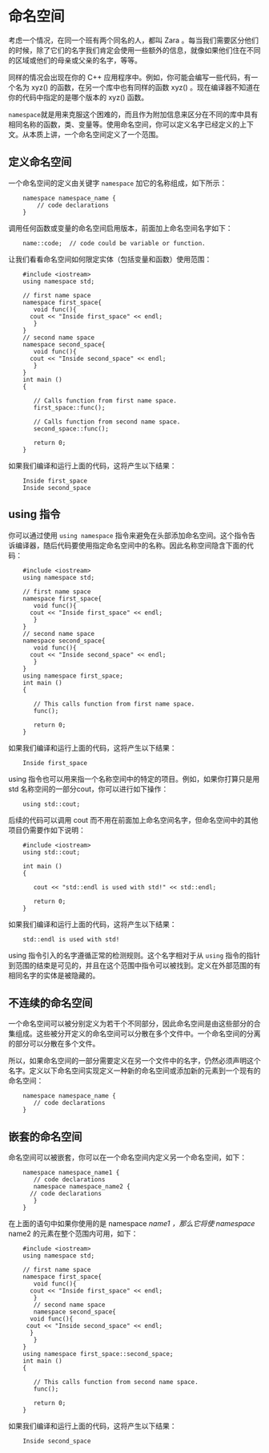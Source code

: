 # 命名空间

考虑一个情况，在同一个班有两个同名的人，都叫 Zara 。每当我们需要区分他们的时候，除了它们的名字我们肯定会使用一些额外的信息，就像如果他们住在不同的区域或他们的母亲或父亲的名字，等等。

同样的情况会出现在你的 C++ 应用程序中。例如，你可能会编写一些代码，有一个名为 xyz() 的函数，在另一个库中也有同样的函数 xyz() 。现在编译器不知道在你的代码中指定的是哪个版本的 xyz() 函数。

`namespace`就是用来克服这个困难的，而且作为附加信息来区分在不同的库中具有相同名称的函数，类、变量等。使用命名空间，你可以定义名字已经定义的上下文。从本质上讲，一个命名空间定义了一个范围。

## 定义命名空间

一个命名空间的定义由关键字 `namespace` 加它的名称组成，如下所示：

```
    namespace namespace_name {
        // code declarations
    }
```

调用任何函数或变量的命名空间启用版本，前面加上命名空间名字如下：

```
    name::code;  // code could be variable or function.
```

让我们看看命名空间如何限定实体（包括变量和函数）使用范围：

```
    #include <iostream>
    using namespace std;

    // first name space
    namespace first_space{
       void func(){
      cout << "Inside first_space" << endl;
       }
    }
    // second name space
    namespace second_space{
       void func(){
      cout << "Inside second_space" << endl;
       }
    }
    int main ()
    {

       // Calls function from first name space.
       first_space::func();

       // Calls function from second name space.
       second_space::func();

       return 0;
    }
```

如果我们编译和运行上面的代码，这将产生以下结果：

```
    Inside first_space
    Inside second_space
```

## using 指令

你可以通过使用 `using namespace` 指令来避免在头部添加命名空间。这个指令告诉编译器，随后代码要使用指定命名空间中的名称。因此名称空间隐含下面的代码：

```
    #include <iostream>
    using namespace std;

    // first name space
    namespace first_space{
       void func(){
      cout << "Inside first_space" << endl;
       }
    }
    // second name space
    namespace second_space{
       void func(){
      cout << "Inside second_space" << endl;
       }
    }
    using namespace first_space;
    int main ()
    {

       // This calls function from first name space.
       func();

       return 0;
    }
```

如果我们编译和运行上面的代码，这将产生以下结果：

```
    Inside first_space
```

using 指令也可以用来指一个名称空间中的特定的项目。例如，如果你打算只是用 std 名称空间的一部分cout，你可以进行如下操作：

```
    using std::cout;
```

后续的代码可以调用 cout 而不用在前面加上命名空间名字，但命名空间中的其他项目仍需要作如下说明：

```
    #include <iostream>
    using std::cout;

    int main ()
    {

       cout << "std::endl is used with std!" << std::endl;

       return 0;
    }
```

如果我们编译和运行上面的代码，这将产生以下结果：

```
    std::endl is used with std!
```

using 指令引入的名字遵循正常的检测规则。这个名字相对于从 `using` 指令的指针到范围的结束是可见的，并且在这个范围中指令可以被找到。定义在外部范围的有相同名字的实体是被隐藏的。

## 不连续的命名空间

一个命名空间可以被分别定义为若干个不同部分，因此命名空间是由这些部分的合集组成。这些被分开定义的命名空间可以分散在多个文件中。一个命名空间的分离的部分可以分散在多个文件。

所以，如果命名空间的一部分需要定义在另一个文件中的名字，仍然必须声明这个名字。定义以下命名空间实现定义一种新的命名空间或添加新的元素到一个现有的命名空间：

```
    namespace namespace_name {
       // code declarations
    }
```

## 嵌套的命名空间

命名空间可以被嵌套，你可以在一个命名空间内定义另一个命名空间，如下：

```
    namespace namespace_name1 {
       // code declarations
       namespace namespace_name2 {
      // code declarations
       }
    }
```

在上面的语句中如果你使用的是 namespace *name1 ，那么它将使 namespace* name2 的元素在整个范围内可用，如下：

```
    #include <iostream>
    using namespace std;

    // first name space
    namespace first_space{
       void func(){
      cout << "Inside first_space" << endl;
       }
       // second name space
       namespace second_space{
      void func(){
     cout << "Inside second_space" << endl;
      }
       }
    }
    using namespace first_space::second_space;
    int main ()
    {

       // This calls function from second name space.
       func();

       return 0;
    }
```

如果我们编译和运行上面的代码，这将产生以下结果：

```
    Inside second_space
```